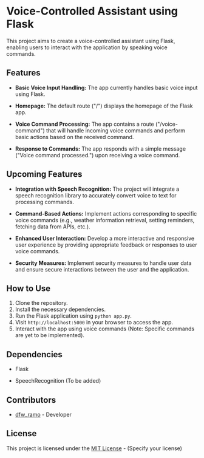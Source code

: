 <!-- Project Title -->
# Voice-Controlled Assistant using Flask

<!-- Short Description -->
This project aims to create a voice-controlled assistant using Flask, enabling users to interact with the application by speaking voice commands.

## Features

<!-- Feature 1 -->
- **Basic Voice Input Handling:** The app currently handles basic voice input using Flask.
<!-- Feature 2 -->
- **Homepage:** The default route ("/") displays the homepage of the Flask app.
<!-- Feature 3 -->
- **Voice Command Processing:** The app contains a route ("/voice-command") that will handle incoming voice commands and perform basic actions based on the received command.
<!-- Feature 4 -->
- **Response to Commands:** The app responds with a simple message ("Voice command processed.") upon receiving a voice command.

## Upcoming Features

<!-- Feature 1 -->
- **Integration with Speech Recognition:** The project will integrate a speech recognition library to accurately convert voice to text for processing commands.
<!-- Feature 2 -->
- **Command-Based Actions:** Implement actions corresponding to specific voice commands (e.g., weather information retrieval, setting reminders, fetching data from APIs, etc.).
<!-- Feature 3 -->
- **Enhanced User Interaction:** Develop a more interactive and responsive user experience by providing appropriate feedback or responses to user voice commands.
<!-- Feature 4 -->
- **Security Measures:** Implement security measures to handle user data and ensure secure interactions between the user and the application.

## How to Use

1. Clone the repository.
2. Install the necessary dependencies.
3. Run the Flask application using `python app.py`.
4. Visit `http://localhost:5000` in your browser to access the app.
5. Interact with the app using voice commands (Note: Specific commands are yet to be implemented).

## Dependencies

<!-- Dependency 1 -->
- Flask
<!-- Dependency 2 -->
- SpeechRecognition (To be added)

## Contributors

- [dfw_ramo](https://www.instagram.com/dfw_ramo/) - Developer

## License

<!-- License Type -->
This project is licensed under the [MIT License](link-to-license-file) - (Specify your license)
